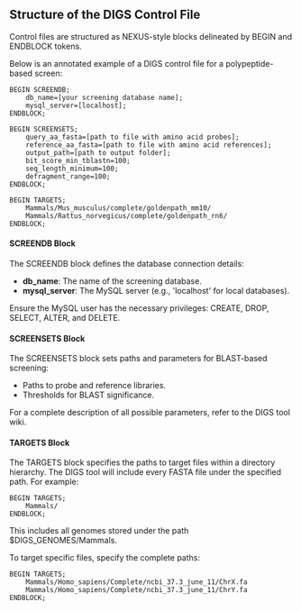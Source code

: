 ## Structure of the DIGS Control File

Control files are structured as NEXUS-style blocks delineated by BEGIN and ENDBLOCK tokens.

Below is an annotated example of a DIGS control file for a polypeptide-based screen:

```
BEGIN SCREENDB;
    db_name=[your screening database name];
    mysql_server=[localhost];
ENDBLOCK;

BEGIN SCREENSETS;
    query_aa_fasta=[path to file with amino acid probes];
    reference_aa_fasta=[path to file with amino acid references];
    output_path=[path to output folder];
    bit_score_min_tblastn=100;
    seq_length_minimum=100;
    defragment_range=100;
ENDBLOCK;

BEGIN TARGETS;
    Mammals/Mus_musculus/complete/goldenpath_mm10/
    Mammals/Rattus_norvegicus/complete/goldenpath_rn6/
ENDBLOCK;
```

#### SCREENDB Block

The SCREENDB block defines the database connection details:

- **db_name**: The name of the screening database.
- **mysql_server**: The MySQL server (e.g., 'localhost' for local databases).

Ensure the MySQL user has the necessary privileges: CREATE, DROP, SELECT, ALTER, and DELETE.

#### SCREENSETS Block

The SCREENSETS block sets paths and parameters for BLAST-based screening:

- Paths to probe and reference libraries.
- Thresholds for BLAST significance.

For a complete description of all possible parameters, refer to the DIGS tool wiki.

#### TARGETS Block

The TARGETS block specifies the paths to target files within a directory hierarchy. The DIGS tool will include every FASTA file under the specified path. For example:

```
BEGIN TARGETS;
    Mammals/
ENDBLOCK;
```

This includes all genomes stored under the path $DIGS_GENOMES/Mammals.

To target specific files, specify the complete paths:


```
BEGIN TARGETS;
    Mammals/Homo_sapiens/Complete/ncbi_37.3_june_11/ChrX.fa
    Mammals/Homo_sapiens/Complete/ncbi_37.3_june_11/ChrY.fa
ENDBLOCK;
```
